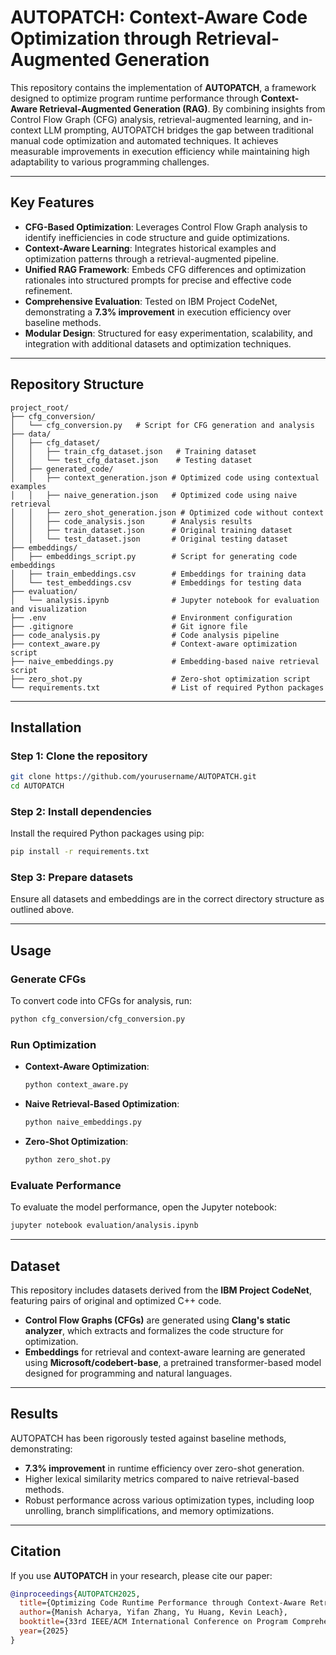 # AUTOPATCH: Context-Aware Code Optimization through Retrieval-Augmented Generation

This repository contains the implementation of **AUTOPATCH**, a framework designed to optimize program runtime performance through **Context-Aware Retrieval-Augmented Generation (RAG)**. By combining insights from Control Flow Graph (CFG) analysis, retrieval-augmented learning, and in-context LLM prompting, AUTOPATCH bridges the gap between traditional manual code optimization and automated techniques. It achieves measurable improvements in execution efficiency while maintaining high adaptability to various programming challenges.

---

## Key Features

- **CFG-Based Optimization**: Leverages Control Flow Graph analysis to identify inefficiencies in code structure and guide optimizations.
- **Context-Aware Learning**: Integrates historical examples and optimization patterns through a retrieval-augmented pipeline.
- **Unified RAG Framework**: Embeds CFG differences and optimization rationales into structured prompts for precise and effective code refinement.
- **Comprehensive Evaluation**: Tested on IBM Project CodeNet, demonstrating a **7.3% improvement** in execution efficiency over baseline methods.
- **Modular Design**: Structured for easy experimentation, scalability, and integration with additional datasets and optimization techniques.

---

## Repository Structure

```plaintext
project_root/
├── cfg_conversion/
│   └── cfg_conversion.py   # Script for CFG generation and analysis
├── data/
│   ├── cfg_dataset/
│   │   ├── train_cfg_dataset.json   # Training dataset
│   │   └── test_cfg_dataset.json    # Testing dataset
│   ├── generated_code/
│   │   ├── context_generation.json # Optimized code using contextual examples
│   │   ├── naive_generation.json   # Optimized code using naive retrieval
│   │   ├── zero_shot_generation.json # Optimized code without context
│   │   ├── code_analysis.json      # Analysis results
│   │   ├── train_dataset.json      # Original training dataset
│   │   └── test_dataset.json       # Original testing dataset
├── embeddings/
│   ├── embeddings_script.py        # Script for generating code embeddings
│   ├── train_embeddings.csv        # Embeddings for training data
│   └── test_embeddings.csv         # Embeddings for testing data
├── evaluation/
│   └── analysis.ipynb              # Jupyter notebook for evaluation and visualization
├── .env                            # Environment configuration
├── .gitignore                      # Git ignore file
├── code_analysis.py                # Code analysis pipeline
├── context_aware.py                # Context-aware optimization script
├── naive_embeddings.py             # Embedding-based naive retrieval script
├── zero_shot.py                    # Zero-shot optimization script
└── requirements.txt                # List of required Python packages
```

---

## Installation

### Step 1: Clone the repository
```bash
git clone https://github.com/yourusername/AUTOPATCH.git
cd AUTOPATCH
```

### Step 2: Install dependencies
Install the required Python packages using pip:
```bash
pip install -r requirements.txt
```

### Step 3: Prepare datasets
Ensure all datasets and embeddings are in the correct directory structure as outlined above.

---

## Usage

### Generate CFGs
To convert code into CFGs for analysis, run:
```bash
python cfg_conversion/cfg_conversion.py
```

### Run Optimization
- **Context-Aware Optimization**:
   ```bash
   python context_aware.py
   ```
- **Naive Retrieval-Based Optimization**:
   ```bash
   python naive_embeddings.py
   ```
- **Zero-Shot Optimization**:
   ```bash
   python zero_shot.py
   ```

### Evaluate Performance
To evaluate the model performance, open the Jupyter notebook:
```bash
jupyter notebook evaluation/analysis.ipynb
```

---

## Dataset

This repository includes datasets derived from the **IBM Project CodeNet**, featuring pairs of original and optimized C++ code. 

- **Control Flow Graphs (CFGs)** are generated using **Clang's static analyzer**, which extracts and formalizes the code structure for optimization.
- **Embeddings** for retrieval and context-aware learning are generated using **Microsoft/codebert-base**, a pretrained transformer-based model designed for programming and natural languages.

---

## Results

AUTOPATCH has been rigorously tested against baseline methods, demonstrating:
- **7.3% improvement** in runtime efficiency over zero-shot generation.
- Higher lexical similarity metrics compared to naive retrieval-based methods.
- Robust performance across various optimization types, including loop unrolling, branch simplifications, and memory optimizations.

---

## Citation

If you use **AUTOPATCH** in your research, please cite our paper:

```bibtex
@inproceedings{AUTOPATCH2025,
  title={Optimizing Code Runtime Performance through Context-Aware Retrieval-Augmented Generation},
  author={Manish Acharya, Yifan Zhang, Yu Huang, Kevin Leach},
  booktitle={33rd IEEE/ACM International Conference on Program Comprehension (ICPC)},
  year={2025}
}
```
